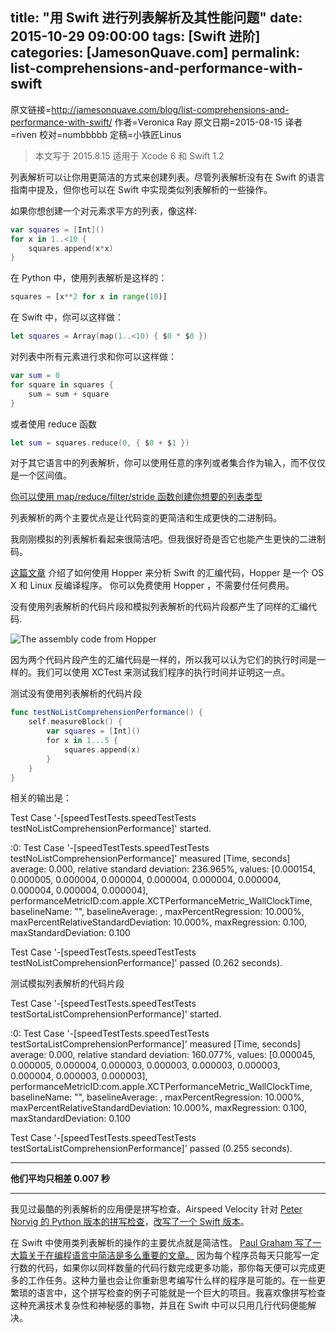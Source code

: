 title: "用 Swift 进行列表解析及其性能问题"
date: 2015-10-29 09:00:00
tags: [Swift 进阶]
categories: [JamesonQuave.com]
permalink: list-comprehensions-and-performance-with-swift
---
原文链接=http://jamesonquave.com/blog/list-comprehensions-and-performance-with-swift/
作者=Veronica Ray
原文日期=2015-08-15
译者=riven
校对=numbbbbb
定稿=小铁匠Linus


>本文写于 2015.8.15 适用于 Xcode 6 和 Swift 1.2

列表解析可以让你用更简洁的方式来创建列表。尽管列表解析没有在 Swift 的语言指南中提及，但你也可以在 Swift 中实现类似列表解析的一些操作。

<!--more-->

如果你想创建一个对元素求平方的列表，像这样:

``` swift
var squares = [Int]()
for x in 1..<10 {
    squares.append(x*x)
}
```

在 Python 中，使用列表解析是这样的：

``` python
squares = [x**2 for x in range(10)]
```

在 Swift 中，你可以这样做：

``` swift
let squares = Array(map(1..<10) { $0 * $0 })
```

对列表中所有元素进行求和你可以这样做：

``` swift
var sum = 0
for square in squares {
    sum = sum + square
}
```

或者使用 reduce 函数

``` swift
let sum = squares.reduce(0, { $0 + $1 })
```

对于其它语言中的列表解析，你可以使用任意的序列或者集合作为输入，而不仅仅是一个区间值。

[你可以使用 map/reduce/filter/stride 函数创建你想要的列表类型](http://stackoverflow.com/questions/24003584/list-comprehension-in-swift)

列表解析的两个主要优点是让代码变的更简洁和生成更快的二进制码。

我刚刚模拟的列表解析看起来很简洁吧。但我很好奇是否它也能产生更快的二进制码。

[这篇文章](https://medium.com/swift-programming/secret-of-swift-performance-fcc5d2a437a8) 介绍了如何使用 Hopper 来分析 Swift 的汇编代码，Hopper 是一个 OS X 和 Linux 反编译程序。 你可以免费使用 Hopper ，不需要付任何费用。

没有使用列表解析的代码片段和模拟列表解析的代码片段都产生了同样的汇编代码.

![The assembly code from Hopper](/img/articles/list-comprehensions-and-performance-with-swift/asm.png1446426438.2465854)

因为两个代码片段产生的汇编代码是一样的，所以我可以认为它们的执行时间是一样的。我们可以使用 XCTest 来测试我们程序的执行时间并证明这一点。

测试没有使用列表解析的代码片段

``` swift
func testNoListComprehensionPerformance() {
    self.measureBlock() {
        var squares = [Int]()
        for x in 1...5 {
            squares.append(x)
        }
    }
}
```

相关的输出是：

Test Case '-[speedTestTests.speedTestTests testNoListComprehensionPerformance]' started.

:0: Test Case '-[speedTestTests.speedTestTests testNoListComprehensionPerformance]' measured [Time, seconds] average: 0.000, relative standard deviation: 236.965%, values: [0.000154, 0.000005, 0.000004, 0.000004, 0.000004, 0.000004, 0.000004, 0.000004, 0.000004, 0.000004], performanceMetricID:com.apple.XCTPerformanceMetric_WallClockTime, baselineName: "", baselineAverage: , maxPercentRegression: 10.000%, maxPercentRelativeStandardDeviation: 10.000%, maxRegression: 0.100, maxStandardDeviation: 0.100

Test Case '-[speedTestTests.speedTestTests testNoListComprehensionPerformance]' passed (0.262 seconds).

测试模拟列表解析的代码片段

Test Case '-[speedTestTests.speedTestTests testSortaListComprehensionPerformance]' started.

:0: Test Case '-[speedTestTests.speedTestTests testSortaListComprehensionPerformance]' measured [Time, seconds] average: 0.000, relative standard deviation: 160.077%, values: [0.000045, 0.000005, 0.000004, 0.000003, 0.000003, 0.000003, 0.000003, 0.000004, 0.000003, 0.000003], performanceMetricID:com.apple.XCTPerformanceMetric_WallClockTime, baselineName: "", baselineAverage: , maxPercentRegression: 10.000%, maxPercentRelativeStandardDeviation: 10.000%, maxRegression: 0.100, maxStandardDeviation: 0.100

Test Case '-[speedTestTests.speedTestTests testSortaListComprehensionPerformance]' passed (0.255 seconds).

------

**他们平均只相差 0.007 秒**

------

我见过最酷的列表解析的应用便是拼写检查。Airspeed Velocity 针对 [Peter Norvig 的  Python 版本的拼写检查](http://norvig.com/spell-correct.html)，[改写了一个 Swift 版本](http://airspeedvelocity.net/2015/05/02/spelling/)。

在 Swift 中使用类列表解析的操作的主要优点就是简洁性。 [Paul Graham 写了一大篇关于在编程语言中简洁是多么重要的文章。](http://www.paulgraham.com/power.html) 因为每个程序员每天只能写一定行数的代码，如果你以同样数量的代码行数完成更多功能，那你每天便可以完成更多的工作任务。这种力量也会让你重新思考编写什么样的程序是可能的。在一些更繁琐的语言中，这个拼写检查的例子可能就是一个巨大的项目。我喜欢像拼写检查这种充满技术复杂性和神秘感的事物，并且在 Swift 中可以只用几行代码便能解决。